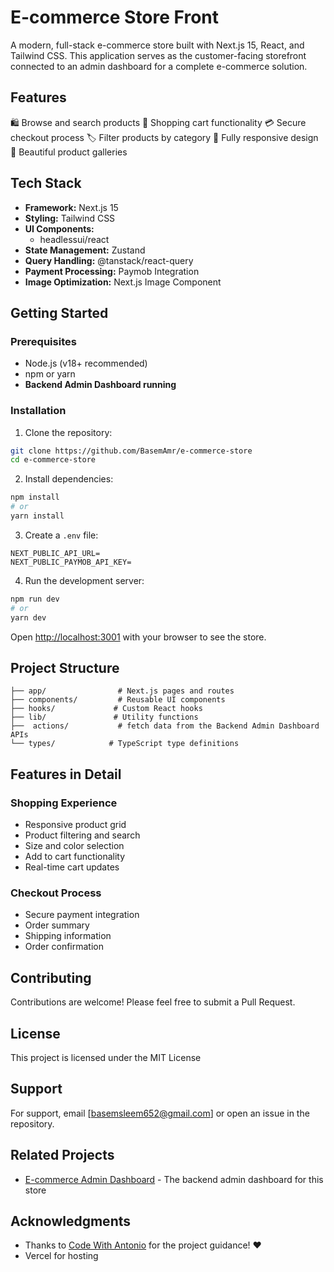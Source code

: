 # E-commerce Store Front
A modern, full-stack e-commerce store built with Next.js 15, React, and Tailwind CSS. This application serves as the customer-facing storefront connected to an admin dashboard for a complete e-commerce solution.

## Features
🛍️ Browse and search products
🛒 Shopping cart functionality
💳 Secure checkout process
🏷️ Filter products by category
📱 Fully responsive design
🎨 Beautiful product galleries

## Tech Stack
- **Framework:** Next.js 15
- **Styling:** Tailwind CSS
- **UI Components:** 
    - headlessui/react
- **State Management:** Zustand
- **Query Handling:** @tanstack/react-query
- **Payment Processing:** Paymob Integration
- **Image Optimization:** Next.js Image Component

## Getting Started

### Prerequisites
- Node.js (v18+ recommended)
- npm or yarn
- **Backend Admin Dashboard running**

### Installation

1. Clone the repository:
```bash
git clone https://github.com/BasemAmr/e-commerce-store
cd e-commerce-store
```

2. Install dependencies:
```bash
npm install
# or
yarn install
```

3. Create a `.env` file:
```env
NEXT_PUBLIC_API_URL=
NEXT_PUBLIC_PAYMOB_API_KEY=
```

4. Run the development server:
```bash
npm run dev
# or
yarn dev
```

Open [http://localhost:3001](http://localhost:3001) with your browser to see the store.

## Project Structure
```
├── app/                # Next.js pages and routes
├── components/         # Reusable UI components
├── hooks/             # Custom React hooks
├── lib/               # Utility functions
├──  actions/           # fetch data from the Backend Admin Dashboard APIs
└── types/            # TypeScript type definitions
```

## Features in Detail

### Shopping Experience
- Responsive product grid
- Product filtering and search
- Size and color selection
- Add to cart functionality
- Real-time cart updates

### Checkout Process
- Secure payment integration
- Order summary
- Shipping information
- Order confirmation

## Contributing
Contributions are welcome! Please feel free to submit a Pull Request.

## License
This project is licensed under the MIT License

## Support
For support, email [basemsleem652@gmail.com] or open an issue in the repository.

## Related Projects
- [E-commerce Admin Dashboard](https://github.com/BasemAmr/CMS---E-Commerce-Admin-Dashboard) - The backend admin dashboard for this store

## Acknowledgments
- Thanks to [Code With Antonio](https://www.youtube.com/watch?v=5miHyP6lExg) for the project guidance! ❤
- Vercel for hosting
